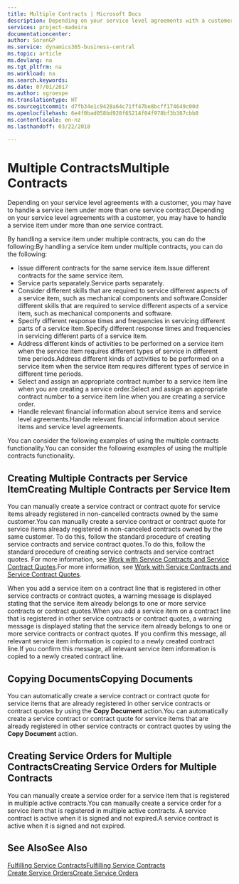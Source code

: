 ```yaml
---
title: Multiple Contracts | Microsoft Docs
description: Depending on your service level agreements with a customer, you may have to handle a service item under more than one service contract.
services: project-madeira
documentationcenter: 
author: SorenGP
ms.service: dynamics365-business-central
ms.topic: article
ms.devlang: na
ms.tgt_pltfrm: na
ms.workload: na
ms.search.keywords: 
ms.date: 07/01/2017
ms.author: sgroespe
ms.translationtype: HT
ms.sourcegitcommit: d7fb34e1c9428a64c71ff47be8bcff174649c00d
ms.openlocfilehash: 6e4f0bad058bd928f65214f04f978bf3b387cbb8
ms.contentlocale: en-nz
ms.lasthandoff: 03/22/2018

---
```

# <a name="multiple-contracts"></a><span data-ttu-id="8179f-103">Multiple Contracts</span><span class="sxs-lookup"><span data-stu-id="8179f-103">Multiple Contracts</span></span>
<span data-ttu-id="8179f-104">Depending on your service level agreements with a customer, you may have to handle a service item under more than one service contract.</span><span class="sxs-lookup"><span data-stu-id="8179f-104">Depending on your service level agreements with a customer, you may have to handle a service item under more than one service contract.</span></span>  
  
<span data-ttu-id="8179f-105">By handling a service item under multiple contracts, you can do the following:</span><span class="sxs-lookup"><span data-stu-id="8179f-105">By handling a service item under multiple contracts, you can do the following:</span></span>  
  
* <span data-ttu-id="8179f-106">Issue different contracts for the same service item.</span><span class="sxs-lookup"><span data-stu-id="8179f-106">Issue different contracts for the same service item.</span></span>  
* <span data-ttu-id="8179f-107">Service parts separately.</span><span class="sxs-lookup"><span data-stu-id="8179f-107">Service parts separately.</span></span>  
* <span data-ttu-id="8179f-108">Consider different skills that are required to service different aspects of a service item, such as mechanical components and software.</span><span class="sxs-lookup"><span data-stu-id="8179f-108">Consider different skills that are required to service different aspects of a service item, such as mechanical components and software.</span></span>  
* <span data-ttu-id="8179f-109">Specify different response times and frequencies in servicing different parts of a service item.</span><span class="sxs-lookup"><span data-stu-id="8179f-109">Specify different response times and frequencies in servicing different parts of a service item.</span></span>  
* <span data-ttu-id="8179f-110">Address different kinds of activities to be performed on a service item when the service item requires different types of service in different time periods.</span><span class="sxs-lookup"><span data-stu-id="8179f-110">Address different kinds of activities to be performed on a service item when the service item requires different types of service in different time periods.</span></span>  
* <span data-ttu-id="8179f-111">Select and assign an appropriate contract number to a service item line when you are creating a service order.</span><span class="sxs-lookup"><span data-stu-id="8179f-111">Select and assign an appropriate contract number to a service item line when you are creating a service order.</span></span>  
* <span data-ttu-id="8179f-112">Handle relevant financial information about service items and service level agreements.</span><span class="sxs-lookup"><span data-stu-id="8179f-112">Handle relevant financial information about service items and service level agreements.</span></span>  
  
<span data-ttu-id="8179f-113">You can consider the following examples of using the multiple contracts functionality.</span><span class="sxs-lookup"><span data-stu-id="8179f-113">You can consider the following examples of using the multiple contracts functionality.</span></span>  
  
## <a name="creating-multiple-contracts-per-service-item"></a><span data-ttu-id="8179f-114">Creating Multiple Contracts per Service Item</span><span class="sxs-lookup"><span data-stu-id="8179f-114">Creating Multiple Contracts per Service Item</span></span>  
<span data-ttu-id="8179f-115">You can manually create a service contract or contract quote for service items already registered in non-cancelled contracts owned by the same customer.</span><span class="sxs-lookup"><span data-stu-id="8179f-115">You can manually create a service contract or contract quote for service items already registered in non-canceled contracts owned by the same customer.</span></span> <span data-ttu-id="8179f-116">To do this, follow the standard procedure of creating service contracts and service contract quotes.</span><span class="sxs-lookup"><span data-stu-id="8179f-116">To do this, follow the standard procedure of creating service contracts and service contract quotes.</span></span> <span data-ttu-id="8179f-117">For more information, see [Work with Service Contracts and Service Contract Quotes](service-how-to-create-service-contracts-and-service-contract-quotes.md).</span><span class="sxs-lookup"><span data-stu-id="8179f-117">For more information, see [Work with Service Contracts and Service Contract Quotes](service-how-to-create-service-contracts-and-service-contract-quotes.md).</span></span>  
  
<span data-ttu-id="8179f-118">When you add a service item on a contract line that is registered in other service contracts or contract quotes, a warning message is displayed stating that the service item already belongs to one or more service contracts or contract quotes.</span><span class="sxs-lookup"><span data-stu-id="8179f-118">When you add a service item on a contract line that is registered in other service contracts or contract quotes, a warning message is displayed stating that the service item already belongs to one or more service contracts or contract quotes.</span></span> <span data-ttu-id="8179f-119">If you confirm this message, all relevant service item information is copied to a newly created contract line.</span><span class="sxs-lookup"><span data-stu-id="8179f-119">If you confirm this message, all relevant service item information is copied to a newly created contract line.</span></span>  
  
## <a name="copying-documents"></a><span data-ttu-id="8179f-120">Copying Documents</span><span class="sxs-lookup"><span data-stu-id="8179f-120">Copying Documents</span></span>  
<span data-ttu-id="8179f-121">You can automatically create a service contract or contract quote for service items that are already registered in other service contracts or contract quotes by using the **Copy Document** action.</span><span class="sxs-lookup"><span data-stu-id="8179f-121">You can automatically create a service contract or contract quote for service items that are already registered in other service contracts or contract quotes by using the **Copy Document** action.</span></span>  
  
## <a name="creating-service-orders-for-multiple-contracts"></a><span data-ttu-id="8179f-122">Creating Service Orders for Multiple Contracts</span><span class="sxs-lookup"><span data-stu-id="8179f-122">Creating Service Orders for Multiple Contracts</span></span>  
<span data-ttu-id="8179f-123">You can manually create a service order for a service item that is registered in multiple active contracts.</span><span class="sxs-lookup"><span data-stu-id="8179f-123">You can manually create a service order for a service item that is registered in multiple active contracts.</span></span> <span data-ttu-id="8179f-124">A service contract is active when it is signed and not expired.</span><span class="sxs-lookup"><span data-stu-id="8179f-124">A service contract is active when it is signed and not expired.</span></span>  
  
## <a name="see-also"></a><span data-ttu-id="8179f-125">See Also</span><span class="sxs-lookup"><span data-stu-id="8179f-125">See Also</span></span>  
[<span data-ttu-id="8179f-126">Fulfilling Service Contracts</span><span class="sxs-lookup"><span data-stu-id="8179f-126">Fulfilling Service Contracts</span></span>](service-fulfill-service-contracts.md)  
[<span data-ttu-id="8179f-127">Create Service Orders</span><span class="sxs-lookup"><span data-stu-id="8179f-127">Create Service Orders</span></span>](service-how-to-create-service-orders.md)  

